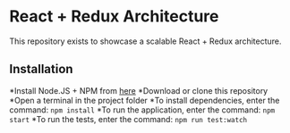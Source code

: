 # React + Redux Architecture

This repository exists to showcase a scalable React + Redux architecture.


## Installation

*Install Node.JS + NPM from [here](https://nodejs.org/en/)
*Download or clone this repository
*Open a terminal in the project folder
*To install dependencies, enter the command: `npm install`
*To run the application, enter the command: `npm start`
*To run the tests, enter the command: `npm run test:watch`

